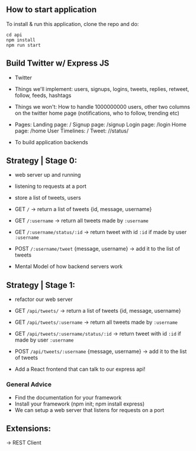 ## How to start application

To install & run this application, clone the repo and do:

```
cd api
npm install
npm run start
```

## Build Twitter w/ Express JS

- Twitter
- Things we'll implement: users, signups, logins, tweets, replies, retweet, follow, feeds, hashtags
- Things we won't: How to handle 1000000000 users, other two columns on the twitter home page (notifications, who to follow, trending etc)

- Pages:
  Landing page: /
  Signup page: /signup
  Login page: /login
  Home page: /home
  User Timelines: /<username>
  Tweet: /<username>/status/<tweetId>

- To build application backends

## Strategy | Stage 0:

- web server up and running
- listening to requests at a port
- store a list of tweets, users

- GET `/` -> return a list of tweets {id, message, username}
- GET `/:username` -> return all tweets made by `:username`
- GET `/:username/status/:id` -> return tweet with id `:id` if made by user `:username`

- POST `/:username/tweet` {message, username} -> add it to the list of tweets

- Mental Model of how backend servers work

## Strategy | Stage 1:

- refactor our web server

- GET `/api/tweets/` -> return a list of tweets {id, message, username}
- GET `/api/tweets/:username` -> return all tweets made by `:username`
- GET `/api/tweets/:username/status/:id` -> return tweet with id `:id` if made by user `:username`

- POST `/api/tweets/:username` {message, username} -> add it to the list of tweets

- Add a React frontend that can talk to our express api!



### General Advice

- Find the documentation for your framework
- Install your framework (npm init; npm install express)
- We can setup a web server that listens for requests on a port

## Extensions:

-> REST Client
